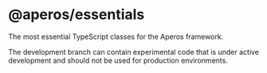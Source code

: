 # @aperos/essentials

The most essential TypeScript classes for the Aperos framework.

The development branch can contain experimental code that is under
active development and should not be used for production environments.
